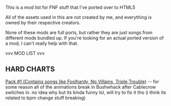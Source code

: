 This is a mod list for FNF stuff that I've ported over to HTML5

All of the assets used in this are not created by me, and everything is owned by their respective creators.

None of these mods are full ports, but rather they are just songs from different mods bundled up. If you're looking for an actual ported version of a mod, I can't really help with that.


vvv MOD LIST vvv

HARD CHARTS 
-----------------
[Pack #1 (Contains songs like Foolhardy, No Villains, Triple Trouble)](https://whiskinator.github.io/PackH1/) -- for some reason all of the animations break in Bushwhack after Cablecrow switches in. no idea why but its kinda funny lol, will try to fix it tho (i think its related to bpm change stuff breaking)


